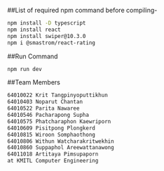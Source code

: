 <!-- This is a [Next.js](https://nextjs.org/) project bootstrapped with [`create-next-app`](https://github.com/vercel/next.js/tree/canary/packages/create-next-app).

## Getting Started

First, run the development server:

```bash
npm run dev
# or
yarn dev
# or
pnpm dev
```

Open [http://localhost:3000](http://localhost:3000) with your browser to see the result.

You can start editing the page by modifying `app/page.tsx`. The page auto-updates as you edit the file.

This project uses [`next/font`](https://nextjs.org/docs/basic-features/font-optimization) to automatically optimize and load Inter, a custom Google Font.

## Learn More

To learn more about Next.js, take a look at the following resources:

- [Next.js Documentation](https://nextjs.org/docs) - learn about Next.js features and API.
- [Learn Next.js](https://nextjs.org/learn) - an interactive Next.js tutorial.

You can check out [the Next.js GitHub repository](https://github.com/vercel/next.js/) - your feedback and contributions are welcome!

## Deploy on Vercel

The easiest way to deploy your Next.js app is to use the [Vercel Platform](https://vercel.com/new?utm_medium=default-template&filter=next.js&utm_source=create-next-app&utm_campaign=create-next-app-readme) from the creators of Next.js.

Check out our [Next.js deployment documentation](https://nextjs.org/docs/deployment) for more details. -->


##List of required npm command before compiling-

```bash
npm install -D typescript
npm install react
npm install swiper@10.3.0
npm i @smastrom/react-rating
```

##Run Command
```bash
npm run dev
```

##Team Members
```bash
64010022 Krit Tangpinyoputtikhun
64010403 Noparut Chantan
64010522 Parita Nawaree
64010546 Pacharapong Supha
64010575 Phatcharaphon Kaewriporn
64010609 Pisitpong Plongkerd
64010815 Wiroon Somphaothong
64010806 Withun Watcharakritwekhin
64010860 Suppaphol Areewattanawong
64011018 Artitaya Pimsupaporn
at KMITL Computer Engineering
```






